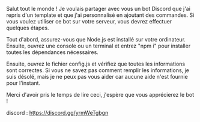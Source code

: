 Salut tout le monde ! Je voulais partager avec vous un bot Discord que j'ai repris d'un template et que j'ai personnalisé en ajoutant des commandes. Si vous voulez utiliser ce bot sur votre serveur, vous devrez effectuer quelques étapes.

Tout d'abord, assurez-vous que Node.js est installé sur votre ordinateur. Ensuite, ouvrez une console ou un terminal et entrez "npm i" pour installer toutes les dépendances nécessaires.

Ensuite, ouvrez le fichier config.js et vérifiez que toutes les informations sont correctes. Si vous ne savez pas comment remplir les informations, je suis désolé, mais je ne peux pas vous aider car aucune aide n'est fournie pour l'instant.

Merci d'avoir pris le temps de lire ceci, j'espère que vous apprécierez le bot !

discord : https://discord.gg/yrmWeTgbgn
